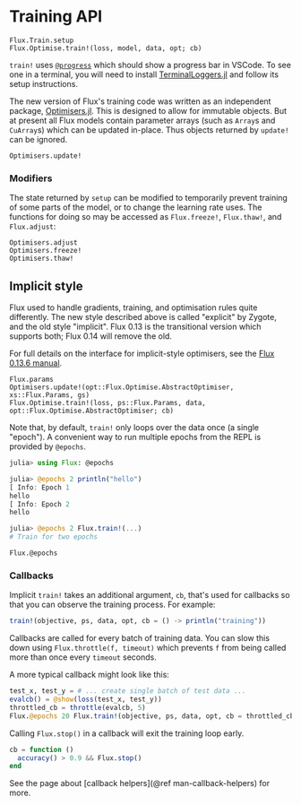 # Training API

```@docs
Flux.Train.setup
Flux.Optimise.train!(loss, model, data, opt; cb)
```

`train!` uses [`@progress`](https://github.com/JuliaLogging/ProgressLogging.jl) which should show a progress bar in VSCode.
To see one in a terminal, you will need to install [TerminalLoggers.jl](https://github.com/JuliaLogging/TerminalLoggers.jl)
and follow its setup instructions.

The new version of Flux's training code was written as an independent package, [Optimisers.jl](https://github.com/FluxML/Optimisers.jl).
This is designed to allow for immutable objects.
But at present all Flux models contain parameter arrays (such as `Array`s and `CuArray`s)
which can be updated in-place. Thus objects returned by `update!` can be ignored.

```@docs
Optimisers.update!
```

### Modifiers

The state returned by `setup` can be modified to temporarily prevent training of
some parts of the model, or to change the learning rate uses.
The functions for doing so may be accessed as `Flux.freeze!`, `Flux.thaw!`, and `Flux.adjust`:

```@docs
Optimisers.adjust
Optimisers.freeze!
Optimisers.thaw!
```


## Implicit style

Flux used to handle gradients, training, and optimisation rules quite differently.
The new style described above is called "explicit" by Zygote, and the old style "implicit".
Flux 0.13 is the transitional version which supports both; Flux 0.14 will remove the old.

For full details on the interface for implicit-style optimisers, see the [Flux 0.13.6 manual](https://fluxml.ai/Flux.jl/v0.13.6/training/training/).

```@docs
Flux.params
Optimisers.update!(opt::Flux.Optimise.AbstractOptimiser, xs::Flux.Params, gs)
Flux.Optimise.train!(loss, ps::Flux.Params, data, opt::Flux.Optimise.AbstractOptimiser; cb)
```

Note that, by default, `train!` only loops over the data once (a single "epoch").
A convenient way to run multiple epochs from the REPL is provided by `@epochs`.

```julia
julia> using Flux: @epochs

julia> @epochs 2 println("hello")
[ Info: Epoch 1
hello
[ Info: Epoch 2
hello

julia> @epochs 2 Flux.train!(...)
# Train for two epochs
```

```@docs
Flux.@epochs
```

### Callbacks

Implicit `train!` takes an additional argument, `cb`, that's used for callbacks so that you can observe the training process. For example:

```julia
train!(objective, ps, data, opt, cb = () -> println("training"))
```

Callbacks are called for every batch of training data. You can slow this down using `Flux.throttle(f, timeout)` which prevents `f` from being called more than once every `timeout` seconds.

A more typical callback might look like this:

```julia
test_x, test_y = # ... create single batch of test data ...
evalcb() = @show(loss(test_x, test_y))
throttled_cb = throttle(evalcb, 5)
Flux.@epochs 20 Flux.train!(objective, ps, data, opt, cb = throttled_cb)
```

Calling `Flux.stop()` in a callback will exit the training loop early.

```julia
cb = function ()
  accuracy() > 0.9 && Flux.stop()
end
```

See the page about [callback helpers](@ref man-callback-helpers) for more.

